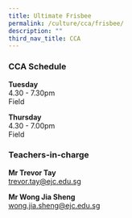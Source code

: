 ```yaml
---
title: Ultimate Frisbee
permalink: /culture/cca/frisbee/
description: ""
third_nav_title: CCA
---
```

### CCA Schedule

**Tuesday**  
4.30 - 7.30pm  
Field

**Thursday**  
4.30 - 7.00pm  
Field

### Teachers-in-charge

**Mr Trevor Tay**  
[trevor.tay@ejc.edu.sg](mailto:trevor.tay@ejc.edu.sg)

**Mr Wong Jia Sheng**  
[wong.jia.sheng@ejc.edu.sg](mailto:wong.jia.sheng@ejc.edu.sg)